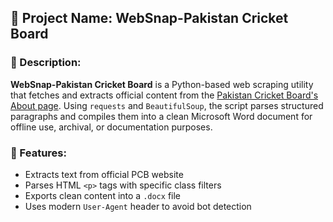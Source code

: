 
## 📄 Project Name: **WebSnap-Pakistan Cricket Board**

### 📝 Description:

**WebSnap-Pakistan Cricket Board** is a Python-based web scraping utility that fetches and extracts official content from the [Pakistan Cricket Board's About page](https://www.pcb.com.pk/about-pcb.html). Using `requests` and `BeautifulSoup`, the script parses structured paragraphs and compiles them into a clean Microsoft Word document for offline use, archival, or documentation purposes.

### 🔧 Features:

* Extracts text from official PCB website
* Parses HTML `<p>` tags with specific class filters
* Exports clean content into a `.docx` file
* Uses modern `User-Agent` header to avoid bot detection
